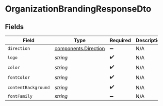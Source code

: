 # OrganizationBrandingResponseDto


## Fields

| Field                                                        | Type                                                         | Required                                                     | Description                                                  |
| ------------------------------------------------------------ | ------------------------------------------------------------ | ------------------------------------------------------------ | ------------------------------------------------------------ |
| `direction`                                                  | [components.Direction](../../models/components/direction.md) | :heavy_minus_sign:                                           | N/A                                                          |
| `logo`                                                       | *string*                                                     | :heavy_check_mark:                                           | N/A                                                          |
| `color`                                                      | *string*                                                     | :heavy_check_mark:                                           | N/A                                                          |
| `fontColor`                                                  | *string*                                                     | :heavy_check_mark:                                           | N/A                                                          |
| `contentBackground`                                          | *string*                                                     | :heavy_check_mark:                                           | N/A                                                          |
| `fontFamily`                                                 | *string*                                                     | :heavy_minus_sign:                                           | N/A                                                          |